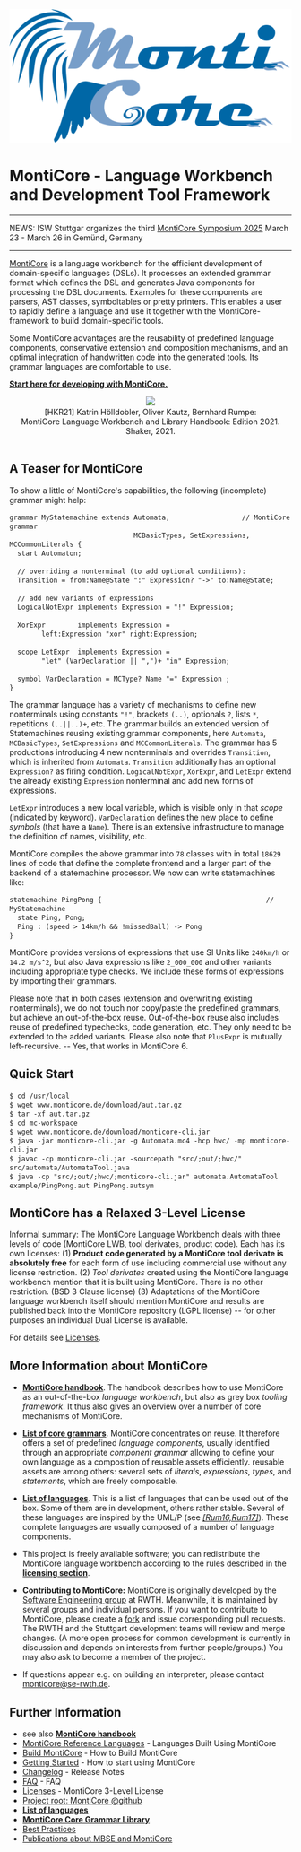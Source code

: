 <!-- (c) https://github.com/MontiCore/monticore -->
<center>
  <div style="text-align:center" ><img src="mc-logo.png" /></div>
</center>

# MontiCore - Language Workbench and Development Tool Framework 

---

NEWS: ISW Stuttgar organizes the third [MontiCore Symposium 2025](docs/MontiCoreSymposium.md) March 23 - March 26 in Gemünd, Germany

---

[MontiCore](https://www.monticore.de) is a language workbench for the efficient 
development of domain-specific languages (DSLs). It processes an extended 
grammar format which defines the DSL and generates Java components for processing 
the DSL documents. Examples for these components are parsers, 
AST classes, symboltables or pretty printers.
This enables a user to rapidly define a language and use it together 
with the MontiCore-framework to build domain-specific tools. 

Some MontiCore advantages are the reusability of predefined language 
components, conservative extension and composition mechanisms, and an 
optimal integration of handwritten code into the generated tools. Its 
grammar languages are comfortable to use. 

[**Start here for developing with MontiCore.**](docs/GettingStarted.md)

<div align="center">
  <a href="https://monticore.de/handbook.pdf" target="_blank">
  <img src="https://www.se-rwth.de/assets/img/covers/HKR21.png" width="350">
  </a>
  <br>[HKR21] Katrin Hölldobler, Oliver Kautz, Bernhard Rumpe: <br>
      MontiCore Language Workbench and Library Handbook: Edition 2021. <br>
      Shaker, 2021.
</div><br>


## A Teaser for MontiCore

To show a little of MontiCore's capabilities, the following (incomplete) 
grammar might help:

    grammar MyStatemachine extends Automata,                  // MontiCore grammar 
                                   MCBasicTypes, SetExpressions, MCCommonLiterals {     
      start Automaton;
    
      // overriding a nonterminal (to add optional conditions):
      Transition = from:Name@State ":" Expression? "->" to:Name@State;

      // add new variants of expressions
      LogicalNotExpr implements Expression = "!" Expression;

      XorExpr        implements Expression =
            left:Expression "xor" right:Expression;

      scope LetExpr  implements Expression =
            "let" (VarDeclaration || ",")+ "in" Expression;

      symbol VarDeclaration = MCType? Name "=" Expression ;
    }

The grammar language has a variety of mechanisms to define
new nonterminals using constants `"!"`, 
brackets `(..)`, optionals `?`, lists `*`, repetitions `(..||..)+`, etc. 
The grammar builds an extended version of Statemachines reusing
existing grammar components, here `Automata`, `MCBasicTypes`, `SetExpressions` and `MCCommonLiterals`.
The grammar has 5 productions introducing 4 new nonterminals
and overrides `Transition`,
which is inherited from `Automata`.
`Transition` additionally has an optional `Expression?` as firing condition.
`LogicalNotExpr`, `XorExpr`, and `LetExpr` extend the already existing
`Expression` nonterminal and add new forms of expressions.

`LetExpr` introduces a new local variable, which is
visible only in that _scope_ (indicated by keyword).
`VarDeclaration` defines the new place to define _symbols_ (that have a `Name`).
There is an extensive infrastructure to manage the definition of names, visibility, etc.

MontiCore compiles the above grammar 
into `78` classes with in 
total `18629` lines of code that define the complete
frontend and a larger part of the backend of
a statemachine processor.
We now can write statemachines like:

    statemachine PingPong {                                         // MyStatemachine
      state Ping, Pong;
      Ping : (speed > 14km/h && !missedBall) -> Pong
    }

MontiCore provides versions of expressions that use SI
Units like `240km/h` or `14.2 m/s^2`, but also Java 
expressions like `2_000_000` and other variants including
appropriate type checks.
We include these forms of expressions by importing their grammars.

Please note that in both cases (extension and
overwriting existing nonterminals), we do not 
touch nor copy/paste the predefined grammars,
but achieve an out-of-the-box reuse.
Out-of-the-box reuse also includes reuse of
predefined typechecks, code generation, etc. 
They only need to be extended to the added variants.
Please also note that `PlusExpr` is mutually left-recursive.
-- Yes, that works in MontiCore 6.


## Quick Start

```
$ cd /usr/local
$ wget www.monticore.de/download/aut.tar.gz
$ tar -xf aut.tar.gz
$ cd mc-workspace
$ wget www.monticore.de/download/monticore-cli.jar
$ java -jar monticore-cli.jar -g Automata.mc4 -hcp hwc/ -mp monticore-cli.jar
$ javac -cp monticore-cli.jar -sourcepath "src/;out/;hwc/" src/automata/AutomataTool.java
$ java -cp "src/;out/;hwc/;monticore-cli.jar" automata.AutomataTool example/PingPong.aut PingPong.autsym
```

## MontiCore has a Relaxed 3-Level License  

Informal summary: 
The MontiCore Language Workbench deals with three levels of code 
(MontiCore LWB, tool derivates, product code). Each has its own licenses: 
(1) **Product code generated by a MontiCore tool derivate 
is absolutely free** for each form of use 
including commercial use without any license restriction. 
(2) *Tool derivates* created using the MontiCore language 
workbench mention that it is built using MontiCore. There is 
no other restriction. (BSD 3 Clause license) 
(3) Adaptations of the MontiCore language workbench itself
should mention MontiCore and
results are published back into the MontiCore repository (LGPL license)
-- for other purposes an individual Dual License is available.

For details see [Licenses](00.org/Licenses/LICENSE-MONTICORE-3-LEVEL.md).


## More Information about MontiCore

* [**MontiCore handbook**](https://www.monticore.de/handbook.pdf).
   The handbook describes how to use MontiCore as an out-of-the-box 
   *language workbench*, but also as grey box *tooling framework*.
   It thus also gives an overview over a number of core mechanisms of MontiCore.

* [**List of core grammars**](monticore-grammar/src/main/grammars/de/monticore/Grammars.md).
   MontiCore concentrates on reuse. It therefore offers a set of
   predefined *language components*, usually identified through an appropriate 
   *component grammar* allowing to define your own language as a
   composition of reusable assets efficiently. reusable assets are among others: 
   several sets of *literals*, *expressions*, *types*, and *statements*, 
   which are freely composable.

* [**List of languages**](docs/Languages.md).
   This is a list of languages that can be used out of the box. Some of them
   are in development, others rather stable. Several of these languages
   are inspired by the UML/P (see [*[Rum16,Rum17]*](https://mbse.se-rwth.de/)).
   These complete languages are usually composed of a number of language
   components.

* This project is freely available software; you can redistribute 
  the MontiCore language workbench according to the rules described
  in the [**licensing section**](00.org/Licenses/LICENSE-MONTICORE-3-LEVEL.md).

* **Contributing to MontiCore:** MontiCore is originally developed by the 
  [Software Engineering group](https://www.se-rwth.de/) at RWTH. 
  Meanwhile, it is maintained by several groups and individual persons. 
  If you want to contribute to MontiCore, please create a 
  [fork](https://github.com/MontiCore/monticore/fork) 
  and issue corresponding pull requests. 
  The RWTH and the Stuttgart development teams will review and merge changes. 
  (A more open process for common development is currently in discussion and 
  depends on interests from further people/groups.)
  You may also ask to become a member of the project.

* If questions appear e.g. on building an interpreter, please contact 
  monticore@se-rwth.de. 
    
## Further Information

* see also [**MontiCore handbook**](https://www.monticore.de/handbook.pdf)
* [MontiCore Reference Languages](https://monticore.github.io/monticore/docs/DevelopedLanguages/) - Languages Built Using MontiCore
* [Build MontiCore](https://monticore.github.io/monticore/docs/BuildMontiCore/) - How to Build MontiCore
* [Getting Started](https://monticore.github.io/monticore/docs/GettingStarted/) - How to start using MontiCore
* [Changelog](00.org/Explanations/CHANGELOG.md) - Release Notes
* [FAQ](00.org/Explanations/FAQ.md) - FAQ 
* [Licenses](00.org/Licenses/LICENSE-MONTICORE-3-LEVEL.md) - MontiCore 3-Level License
* [Project root: MontiCore @github](https://github.com/MontiCore/monticore)
* [**List of languages**](https://monticore.github.io/monticore/docs/Languages/)
* [**MontiCore Core Grammar Library**](https://github.com/MontiCore/monticore/blob/opendev/monticore-grammar/src/main/grammars/de/monticore/Grammars.md)
* [Best Practices](https://monticore.github.io/monticore/docs/BestPractices/)
* [Publications about MBSE and MontiCore](https://www.se-rwth.de/publications/)


